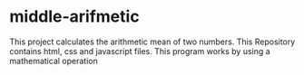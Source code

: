 # middle-arifmetic
This project calculates the arithmetic mean of two numbers. This Repository contains html, css and javascript files. This program works by using a mathematical operation
